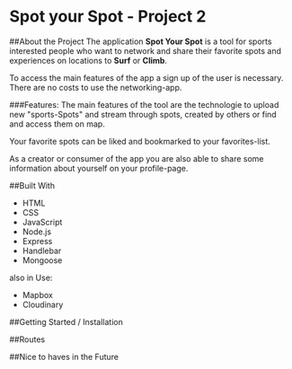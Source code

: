 # Spot your Spot - Project 2

##About the Project
The application **Spot Your Spot** is a tool for sports interested people who want to network and share their favorite spots and experiences on locations to **Surf** or **Climb**.

To access the main features of the app a sign up of the user is necessary. There are no costs to use the networking-app.

###Features:
The main features of the tool are the technologie to upload new "sports-Spots" and stream through spots, created by others or find and access them on map. 

Your favorite spots can be liked and bookmarked to your favorites-list. 

As a creator or consumer of the app you are also able to share some information about yourself on your profile-page.

##Built With
- HTML
- CSS
- JavaScript
- Node.js
- Express
- Handlebar
- Mongoose


also in Use: 
- Mapbox
- Cloudinary

##Getting Started / Installation

##Routes

##Nice to haves in the Future